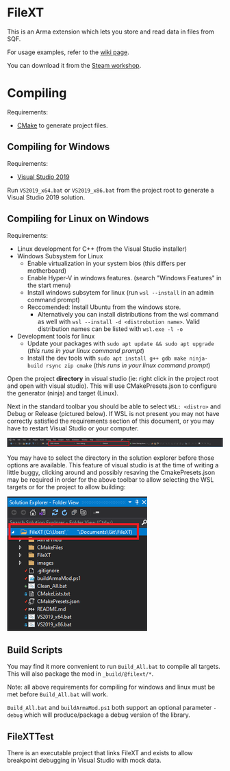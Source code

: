 # FileXT

This is an Arma extension which lets you store and read data in files from SQF.

For usage examples, refer to the [wiki page](https://github.com/Vindicta-Team/FileXT/wiki).

You can download it from the [Steam workshop](https://steamcommunity.com/sharedfiles/filedetails/?id=2162811561).

# Compiling

Requirements:
* [CMake](https://cmake.org/) to generate project files.

## Compiling for Windows

Requirements:
* [Visual Studio 2019](https://visualstudio.microsoft.com/vs/older-downloads/) 

Run `VS2019_x64.bat` or `VS2019_x86.bat` from the project root to generate a Visual Studio 2019 solution.

## Compiling for Linux on Windows

Requirements:
* Linux development for C++ (from the Visual Studio installer)
* Windows Subsystem for Linux
    * Enable virtualization in your system bios (this differs per motherboard)
    * Enable Hyper-V in windows features. (search "Windows Features" in the start menu)
    * Install windows subsytem for linux (run `wsl --install` in an admin command prompt)
    * Reccomended: Install Ubuntu from the windows store. 
        * Alternatively you can install distributions from the wsl command as well with `wsl --install -d <distrobution name>`. Valid distribution names can be listed with `wsl.exe -l -o`
* Development tools for linux
    * Update your packages with `sudo apt update && sudo apt upgrade` (*this runs in your linux command prompt*)
    * Install the dev tools with `sudo apt install g++ gdb make ninja-build rsync zip cmake` (*this runs in your linux command prompt*)

Open the project **directory** in visual studio (ie: right click in the project root and open with visual studio). This will use CMakePresets.json to configure the generator (ninja) and target (Linux).

Next in the standard toolbar you should be able to select `WSL: <distro>` and Debug or Release (pictured below). If WSL is not present you may not have correctly satisfied the requirements section of this document, or you may have to restart Visual Studio or your computer.

![WSL Toolbar](images/wsl-toolbar.png)

You may have to select the directory in the solution explorer before those options are available. This feature of visual studio is at the time of writing a little buggy, clicking around and possibly resaving the CmakePresets.json may be required in order for the above toolbar to allow selecting the WSL targets or for the project to allow building:

![Select Startup](images/select-startup.png)

## Build Scripts

You may find it more convenient to run `Build_All.bat` to compile all targets. This will also package the mod in `_build/@filext/*`.

Note: all above requirements for compiling for windows and linux must be met before `Build_All.bat` will work.

`Build_All.bat` and `buildArmaMod.ps1` both support an optional parameter `-debug` which will produce/package a debug version of the library.

## FileXTTest

There is an executable project that links FileXT and exists to allow breakpoint debugging in Visual Studio with mock data.

